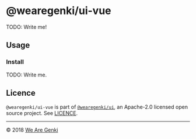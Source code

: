 # @wearegenki/ui-vue

TODO: Write me!

## Usage

### Install

TODO: Write me.

## Licence

`@wearegenki/ui-vue` is part of [`@wearegenki/ui`](https://github.com/WeAreGenki/ui), an Apache-2.0 licensed open source project. See [LICENCE](https://github.com/WeAreGenki/ui/blob/master/LICENCE).

-----

© 2018 [We Are Genki](https://wearegenki.com)
